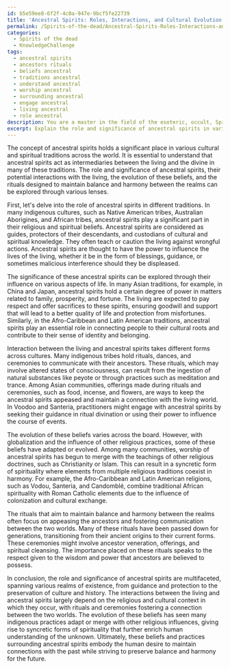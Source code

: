 ```yaml
---
id: b5e59ee8-6f2f-4c0a-947e-9bcf5fe22739
title: 'Ancestral Spirits: Roles, Interactions, and Cultural Evolution Across Religions'
permalink: /Spirits-of-the-dead/Ancestral-Spirits-Roles-Interactions-and-Cultural-Evolution-Across-Religions/
categories:
  - Spirits of the dead
  - KnowledgeChallenge
tags:
  - ancestral spirits
  - ancestors rituals
  - beliefs ancestral
  - traditions ancestral
  - understand ancestral
  - worship ancestral
  - surrounding ancestral
  - engage ancestral
  - living ancestral
  - role ancestral
description: You are a master in the field of the esoteric, occult, Spirits of the dead and Education. You are a writer of tests, challenges, textbooks and deep knowledge on Spirits of the dead for initiates and students to gain deep insights and understanding from. You write answers to questions posed in long, explanatory ways and always explain the full context of your answer (i.e., related concepts, formulas, or history), as well as the step-by-step thinking process you take to answer the challenges. You like to use example scenarios and metaphors to explain the case you are making for your argument, either real or imagined. Summarize the key themes, ideas, and conclusions at the end.
excerpt: Explain the role and significance of ancestral spirits in various traditions and their potential interactions with the living, taking into consideration the evolution of these beliefs and their respective rituals to maintain balance and harmony between the realms.
---
```

The concept of ancestral spirits holds a significant place in various cultural and spiritual traditions across the world. It is essential to understand that ancestral spirits act as intermediaries between the living and the divine in many of these traditions. The role and significance of ancestral spirits, their potential interactions with the living, the evolution of these beliefs, and the rituals designed to maintain balance and harmony between the realms can be explored through various lenses.

First, let's delve into the role of ancestral spirits in different traditions. In many indigenous cultures, such as Native American tribes, Australian Aborigines, and African tribes, ancestral spirits play a significant part in their religious and spiritual beliefs. Ancestral spirits are considered as guides, protectors of their descendants, and custodians of cultural and spiritual knowledge. They often teach or caution the living against wrongful actions. Ancestral spirits are thought to have the power to influence the lives of the living, whether it be in the form of blessings, guidance, or sometimes malicious interference should they be displeased.

The significance of these ancestral spirits can be explored through their influence on various aspects of life. In many Asian traditions, for example, in China and Japan, ancestral spirits hold a certain degree of power in matters related to family, prosperity, and fortune. The living are expected to pay respect and offer sacrifices to these spirits, ensuring goodwill and support that will lead to a better quality of life and protection from misfortunes. Similarly, in the Afro-Caribbean and Latin American traditions, ancestral spirits play an essential role in connecting people to their cultural roots and contribute to their sense of identity and belonging.

Interaction between the living and ancestral spirits takes different forms across cultures. Many indigenous tribes hold rituals, dances, and ceremonies to communicate with their ancestors. These rituals, which may involve altered states of consciousness, can result from the ingestion of natural substances like peyote or through practices such as meditation and trance. Among Asian communities, offerings made during rituals and ceremonies, such as food, incense, and flowers, are ways to keep the ancestral spirits appeased and maintain a connection with the living world. In Voodoo and Santeria, practitioners might engage with ancestral spirits by seeking their guidance in ritual divination or using their power to influence the course of events.

The evolution of these beliefs varies across the board. However, with globalization and the influence of other religious practices, some of these beliefs have adapted or evolved. Among many communities, worship of ancestral spirits has begun to merge with the teachings of other religious doctrines, such as Christianity or Islam. This can result in a syncretic form of spirituality where elements from multiple religious traditions coexist in harmony. For example, the Afro-Caribbean and Latin American religions, such as Vodou, Santeria, and Candomblé, combine traditional African spirituality with Roman Catholic elements due to the influence of colonization and cultural exchange.

The rituals that aim to maintain balance and harmony between the realms often focus on appeasing the ancestors and fostering communication between the two worlds. Many of these rituals have been passed down for generations, transitioning from their ancient origins to their current forms. These ceremonies might involve ancestor veneration, offerings, and spiritual cleansing. The importance placed on these rituals speaks to the respect given to the wisdom and power that ancestors are believed to possess.

In conclusion, the role and significance of ancestral spirits are multifaceted, spanning various realms of existence, from guidance and protection to the preservation of culture and history. The interactions between the living and ancestral spirits largely depend on the religious and cultural context in which they occur, with rituals and ceremonies fostering a connection between the two worlds. The evolution of these beliefs has seen many indigenous practices adapt or merge with other religious influences, giving rise to syncretic forms of spirituality that further enrich human understanding of the unknown. Ultimately, these beliefs and practices surrounding ancestral spirits embody the human desire to maintain connections with the past while striving to preserve balance and harmony for the future.
